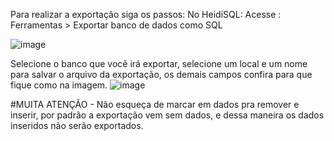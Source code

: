 Para realizar a exportação siga os passos: 
No HeidiSQL:
    Acesse : Ferramentas > Exportar banco de dados como SQL 

![image](https://github.com/ferreirabs01/v_etinerario_2024/assets/87094578/697b6304-6fc5-405a-858d-36ee69ae231b)



Selecione o banco que você irá exportar, selecione um local e um nome para salvar o arquivo da exportação, os demais campos confira para que fique como na imagem.
![image](https://github.com/ferreirabs01/v_etinerario_2024/assets/87094578/1c401220-856c-4d69-acc0-f17cc73421fa)


#MUITA ATENÇÃO - Não esqueça de marcar em dados pra remover e inserir, por padrão a exportação vem sem dados, e dessa maneira os dados inseridos não serão exportados.
